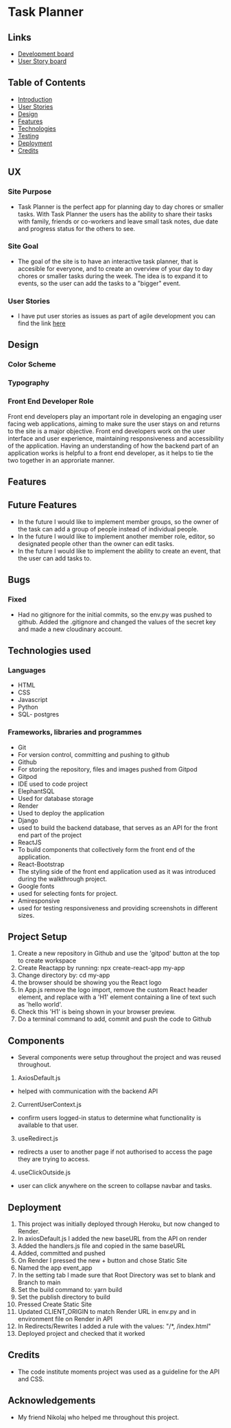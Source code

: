 # Task Planner

## Links

- [Development board](https://github.com/users/simonmortensen23/projects/4/views/1)
- [User Story board](https://github.com/users/simonmortensen23/projects/4/views/1?layout=table)

## Table of Contents

- [Introduction](#introduction)
- [User Stories](#ux)
- [Design](#design)
- [Features](#features)
- [Technologies](#technologies)
- [Testing](#testing)
- [Deployment](#deployment)
- [Credits](#credits)

## UX

### Site Purpose
 - Task Planner is the perfect app for planning day to day chores or smaller tasks. With Task Planner the users has the ability to share their tasks with family, friends or co-workers and leave small task notes, due date and progress status for the others to see. 
 
### Site Goal
 - The goal of the site is to have an interactive task planner, that is accesible for everyone, and to create an overview of your day to day chores or smaller tasks during the week. The idea is to expand it to events, so the user can add the tasks to a "bigger" event. 
 
### User Stories
 - I have put user stories as issues as part of agile development you can find the link [here](https://github.com/simonmortensen23/calender_fix/issues)


 ## Design
 
 ### Color Scheme
 
 ### Typography
 
 ### Front End Developer Role
 Front end developers play an important role in developing an engaging user facing web applications, aiming to make sure the user stays on and returns to the site is a major objective. Front end developers work on the user interface and user experience, maintaining responsiveness and accessibility of the application. Having an understanding of how the backend part of an application works is helpful to a front end developer, as it helps to tie the two together in an approriate manner.
 
 ## Features
 
 ## Future Features
  - In the future I would like to implement member groups, so the owner of the task can add a group of people instead of individual people.
  - In the future I would like to implement another member role, editor, so designated people other than the owner can edit tasks.
  - In the future I would like to implement the ability to create an event, that the user can add tasks to. 
  
 ## Bugs
 ### Fixed
  - Had no gitignore for the initial commits, so the env.py was pushed to github. Added the .gitignore and changed the values of the secret key and made a new cloudinary account.

## Technologies used

### Languages
 - HTML
 - CSS
 - Javascript
 - Python
 - SQL- postgres

### Frameworks, libraries and programmes
 - Git
  - For version control, committing and pushing to github
 - Github
  - For storing the repository, files and images pushed from Gitpod
 - Gitpod
  - IDE used to code project
 - ElephantSQL
  - Used for database storage
 - Render 
  - Used to deploy the application
 - Django
  - used to build the backend database, that serves as an API for the front end part of the project
 - ReactJS
  - To build components that collectively form the front end of the application.
 - React-Bootstrap 
  - The styling side of the front end application used as it was introduced during the walkthrough project.
 - Google fonts 
  - used for selecting fonts for project.
 - Amiresponsive
  - used for testing responsiveness and providing screenshots in different sizes.

## Project Setup
 1. Create a new repository in Github and use the 'gitpod' button at the top to create workspace
 2. Create Reactapp by running: npx create-react-app my-app
 3. Change directory by: cd my-app
 4. the browser should be showing you the React logo
 5. In App.js remove the logo import, remove the custom React header element, and replace with a 'H1' element containing a line of text such as 'hello world'.
 6. Check this 'H1' is being shown in your browser preview.
 7. Do a terminal command to add, commit and push the code to Github

## Components
 - Several components were setup throughout the project and was reused throughout.
 1. AxiosDefault.js
  - helped with communication with the backend API
 2. CurrentUserContext.js 
  - confirm users logged-in status to determine what functionality is available to that user.
 3. useRedirect.js 
  - redirects a user to another page if not authorised to access the page they are trying to access. 
 4. useClickOutside.js
  - user can click anywhere on the screen to collapse navbar and tasks. 

## Deployment
1. This project was initially deployed through Heroku, but now changed to Render.
2. In axiosDefault.js I added the new baseURL from the API on render
3. Added the handlers.js file and copied in the same baseURL
4. Added, committed and pushed
5. On Render I pressed the new + button and chose Static Site
6. Named the app event_app
7. In the setting tab I made sure that Root Directory was set to blank and Branch to main
8. Set the build command to: yarn build
9. Set the publish directory to build
10. Pressed Create Static Site
11. Updated CLIENT_ORIGIN to match Render URL in env.py and in environment file on Render in API
12. In Redirects/Rewrites I added a rule with the values: "/*, /index.html"
13. Deployed project and checked that it worked

## Credits
 - The code institute moments project was used as a guideline for the API and CSS. 
## Acknowledgements
 - My friend Nikolaj who helped me throughout this project.



